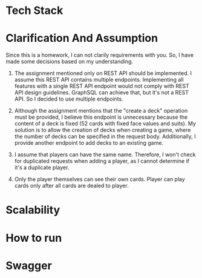 
# Tech Stack



# Clarification And Assumption
Since this is a homework, I can not clarily requirements with you. So, I have made some decisions based on my understanding.

1. The assignment mentioned only on REST API should be implemented. I assume this REST API contains multiple endpoints. Implementing all features with a single REST API endpoint would not comply with REST API design guidelines. GraphSQL can achieve that, but it's not a REST API. So I decided to use multiple endpoints.

2. Although the assignment mentions that the "create a deck" operation must be provided, I believe this endpoint is unnecessary because the content of a deck is fixed (52 cards with fixed face values and suits). My solution is to allow the creation of decks when creating a game, where the number of decks can be specified in the request body. Additionally, I provide another endpoint to add decks to an existing game. 

3. I assume that players can have the same name. Therefore, I won't check for duplicated requests when adding a player, as I cannot determine if it's a duplicate player.

4. Only the player themselves can see their own cards. Player can play cards only after all cards are dealed to player.

# Scalability

# How to run

# Swagger
